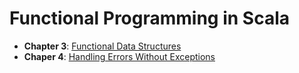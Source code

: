# Functional Programming in Scala

* **Chapter 3**: [Functional Data Structures](./data-structures/README.md)
* **Chaper 4**: [Handling Errors Without Exceptions](./error-handling/README.md)